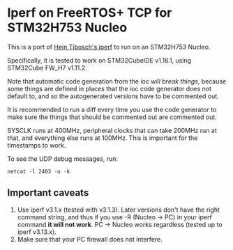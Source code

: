 # Iperf on FreeRTOS+ TCP for STM32H753 Nucleo

This is a port of [Hein Tibosch's iperf](https://github.com/htibosch/freertos_plus_projects/tree/e2f7fca43a6c52013027a42a7d1df1a5bbe84eba) to run on an STM32H753 Nucleo.

Specifically, it is tested to work on STM32CubeIDE v1.16.1, using STM32Cube FW_H7 v1.11.2.

Note that automatic code generation from the ioc _will break things_, because some things are defined in places that the ioc code generator does not default to, and so the autogenerated versions have to be commented out.

It is recommended to run a diff every time you use the code generator to make sure the things that should be commented out are commented out.

SYSCLK runs at 400MHz, peripheral clocks that can take 200MHz run at that, and everything else runs at 100MHz. This is important for the timestamps to work.

To see the UDP debug messages, run:

`netcat -l 2403 -u -k`

## Important caveats

1. Use iperf v3.1.x (tested with v3.1.3). Later versions don't have the right command string, and thus if you use -R (Nucleo -> PC) in your iperf command **it will not work**. PC -> Nucleo works regardless (tested up to iperf v3.13.x).
2. Make sure that your PC firewall does not interfere.
